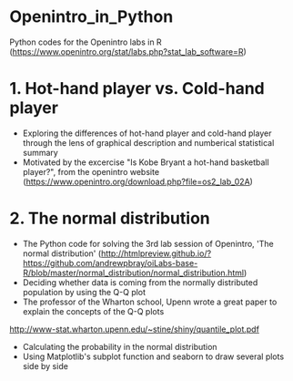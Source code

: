 # Openintro_in_Python
Python codes for the Openintro labs in R (https://www.openintro.org/stat/labs.php?stat_lab_software=R)

# 1. Hot-hand player vs. Cold-hand player 
* Exploring the differences of hot-hand player and cold-hand player through the lens of graphical description and numberical statistical summary
* Motivated by the excercise "Is Kobe Bryant a hot-hand basketball player?", from the openintro website (https://www.openintro.org/download.php?file=os2_lab_02A)

# 2. The normal distribution
* The Python code for solving the 3rd lab session of Openintro, 'The normal distribution' (http://htmlpreview.github.io/?https://github.com/andrewpbray/oiLabs-base-R/blob/master/normal_distribution/normal_distribution.html) 
* Deciding whether data is coming from the normally distributed population by using the Q-Q plot
* The professor of the Wharton school, Upenn wrote a great paper to explain the concepts of the Q-Q plots

http://www-stat.wharton.upenn.edu/~stine/shiny/quantile_plot.pdf
* Calculating the probability in the normal distribution
* Using Matplotlib's subplot function and seaborn to draw several plots side by side
